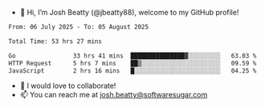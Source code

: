 - 👋 Hi, I’m Josh Beatty (@jbeatty88), welcome to my GitHub profile!

<!--START_SECTION:waka-->

```txt
From: 06 July 2025 - To: 05 August 2025

Total Time: 53 hrs 27 mins

Go                33 hrs 41 mins  ███████████████▓░░░░░░░░░   63.03 %
HTTP Request      5 hrs 7 mins    ██▒░░░░░░░░░░░░░░░░░░░░░░   09.59 %
JavaScript        2 hrs 16 mins   █░░░░░░░░░░░░░░░░░░░░░░░░   04.25 %
```

<!--END_SECTION:waka-->

- 💞️ I would love to collaborate!
- 📫 You can reach me at josh.beatty@softwaresugar.com

<!---
jbeatty88/jbeatty88 is a ✨ special ✨ repository because its `README.md` (this file) appears on your GitHub profile.
You can click the Preview link to take a look at your changes.
--->

